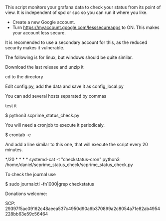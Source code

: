 This script monitors your grafana data to check your status from its point of view. It is independent of spd or spc so you can run it where you like.

- Create a new Google account.
- Turn https://myaccount.google.com/lesssecureapps to ON. This makes your account less secure.

It is recomended to use a secondary account for this, as the reduced security makes it vulnerable.

The following is for linux, but windows should be quite similar.

Download the last release and unzip it

cd to the directory

Edit config.py, add the data and save it as config_local.py

You can add several hosts separated by commas

test it 

$ python3 scprime_status_check.py

You will need a cronjob to execute it periodicaly.

$ crontab -e

And add a line similar to this one, that will execute the script every 20 minutes.

*/20 * * * * systemd-cat -t "checkstatus-cron" python3 /home/daniel/scprime_status_check/scprime_status_check.py

To check the journal use

$ sudo journalctl -fn1000|grep checkstatus

Donations welcome:

SCP: 29397f5ac09162c48aeea537c4950d90a6b370899a2c8054a71e82ab4954228bb63e59c56464